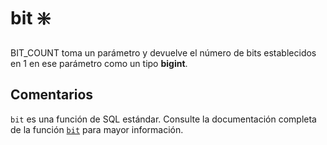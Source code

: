 ﻿---
SidebarGroup: "index-conversion-selection-functions"
Autogenerated: true
---

# bit ❇️

BIT_COUNT toma un parámetro y devuelve el número de bits establecidos en 1 en ese parámetro como un tipo **bigint**.

## Comentarios 

`bit` es una función de SQL estándar. Consulte la documentación completa de la función [`bit`](https://learn.microsoft.com/es-es/sql/t-sql/functions/bit-transact-sql) para mayor información.
